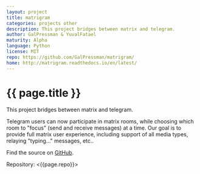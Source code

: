 ```yaml
---
layout: project
title: matrigram
categories: projects other
description: This project bridges between matrix and telegram.
author: GalPressman & YuvalFatael
maturity: Alpha
language: Python
license: MIT
repo: https://github.com/GalPressman/matrigram/
home: http://matrigram.readthedocs.io/en/latest/
---
```


# {{ page.title }}
This project bridges between matrix and telegram.

Telegram users can now participate in matrix rooms, while choosing
which room to "focus" (send and receive messages) at a time.
Our goal is to provide full matrix user experience, including support of
all media types, relaying "typing..." messages, etc..

Find the source on [GitHub](https://github.com/GalPressman/matrigram/).

Repository: <{{page.repo}}>
